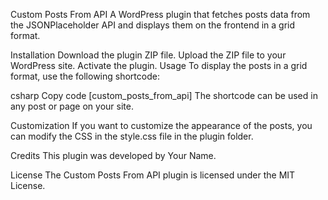 Custom Posts From API
A WordPress plugin that fetches posts data from the JSONPlaceholder API and displays them on the frontend in a grid format.

Installation
Download the plugin ZIP file.
Upload the ZIP file to your WordPress site.
Activate the plugin.
Usage
To display the posts in a grid format, use the following shortcode:

csharp
Copy code
[custom_posts_from_api]
The shortcode can be used in any post or page on your site.

Customization
If you want to customize the appearance of the posts, you can modify the CSS in the style.css file in the plugin folder.

Credits
This plugin was developed by Your Name.

License
The Custom Posts From API plugin is licensed under the MIT License.




